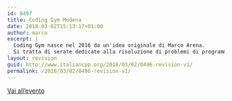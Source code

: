 ```yaml
---
id: 8497
title: Coding Gym Modena
date: 2018-03-02T15:13:17+01:00
author: marco
excerpt: |
  Coding Gym nasce nel 2016 da un'idea originale di Marco Arena.
  Si tratta di serate dedicate alla risoluzione di problemi di programmazione autocontenuti, aperte a qualsiasi linguaggio.
layout: revision
guid: http://www.italiancpp.org/2018/03/02/8496-revision-v1/
permalink: /2018/03/02/8496-revision-v1/
---
```

[Vai all&#8217;evento](http://conoscerelinux.org/courses/coding-gym-mar18/)